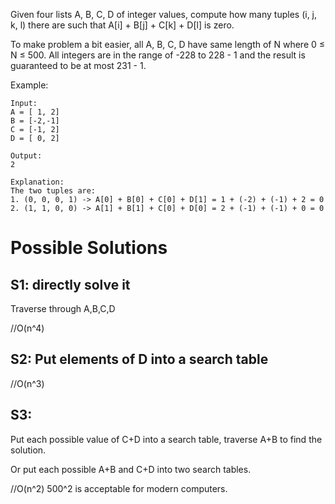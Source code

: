 Given four lists A, B, C, D of integer values, compute how many tuples (i, j, k, l) there are such that A[i] + B[j] + C[k] + D[l] is zero.

To make problem a bit easier, all A, B, C, D have same length of N where 0 ≤ N ≤ 500. All integers are in the range of -228 to 228 - 1 and the result is guaranteed to be at most 231 - 1.

Example:

	Input:
	A = [ 1, 2]
	B = [-2,-1]
	C = [-1, 2]
	D = [ 0, 2]

	Output:
	2

	Explanation:
	The two tuples are:
	1. (0, 0, 0, 1) -> A[0] + B[0] + C[0] + D[1] = 1 + (-2) + (-1) + 2 = 0
	2. (1, 1, 0, 0) -> A[1] + B[1] + C[0] + D[0] = 2 + (-1) + (-1) + 0 = 0

# Possible Solutions

## S1: directly solve it

Traverse through A,B,C,D

//O(n^4)

## S2: Put elements of D into a search table

//O(n^3)

## S3: 

Put each possible value of C+D into a search table, traverse A+B to find the solution.

Or put each possible A+B and C+D into two search tables.

//O(n^2) 500^2 is acceptable for modern computers.